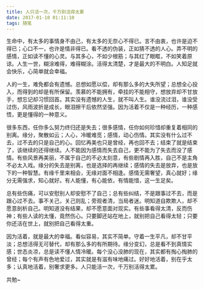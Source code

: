 ```yaml
---
title: 人只活一次，千万别活得太累
date: 2017-01-10 01:11:10
tags: 随笔
---
```

生命中，有太多的事情身不由己，有太多的无奈心不得已。言不由衷，也许是迫不得已；心口不一，也许是情非得已。看不透的伪装，正如猜不透的人心。弄不明的感情，正如读不懂的心灵。与其多心，不如少根筋；与其红了眼眶，不如笑着原谅。人生一世，糊涂难得，难得糊涂。活得太清楚，才是最大的不明白。人知足就会快乐，心简单就会幸福。 
<!-- more -->

人的一生，难免都会有遗憾。总想如愿以偿，却有那么多的大失所望；总想全心投入，而得到的却是有所保留。羡慕的不能拥有，牵挂的不能相守，想放弃却不甘放手，想忘记却习惯回首。其实没有遗憾的人生，就不叫人生。谁没流过泪，谁没受过伤，风雨波折是成长，眼泪擦干后依然坚强。因为活着不仅是一种经历，一种感悟，更是懂得的一种意义。 

很多东西，任你多么努力终归还是失去；很多感情，任你如何珍惜却重复着相同的别离。缘分，聚散如云；人心，冷暖难觅；感情，动心伤情。其实没有什么过不去，过不去的只是自己的心。回忆再美也只是曾经，再也回不去；结束了就是结束了，该继续的还得继续。人不能因为感情而失去自己，更不能为了失去而没了感情。有些风景再美丽，不属于自己的不必太刻意，有些剧情再入胜，自己不是主角不必太入戏。缘分的失去是别离，也是选择的再继续；感情的失去是放弃，也是放下的一种智慧。有缘千里来相会，无缘对面不相逢。感情无需奢望，真心就好；缘分无需强求，知心就好。有人能懂，有心能依，有情能惜，这一生足矣。 

总有些伤痛，可以安慰别人却安慰不了自己；总有些纠结，不是跟事过不去，而是跟心过不去。事不关己，关己则乱；旁观者清，当局者迷。明知道自欺欺人，却不愿意剖析自己。明知道没有结果，却不愿意面对现实。有些事看得太清，反而伤神；有些人读的太懂，竟然伤心。只要脚还站在地上，就别把自己看得太轻；只要你还活在世上，就别把自己看得太重。 

因为活着，就是最大的幸福。看似容易，其实不简单。守着一生平凡，却不甘平淡；总想活得无可替代，却有那么多的有所期待。缘分变幻，总是看不到真情实感；世态炎凉，总是读不懂人情冷暖。每个没心没肺的现在，其实都有掏心掏肺的曾经；每个有声有色地爱过，其实就是有滋有味地痛过。好好地活着，别在乎太多；认真地活着，别奢求更多。人只能活一次，千万别活得太累。

共勉~
